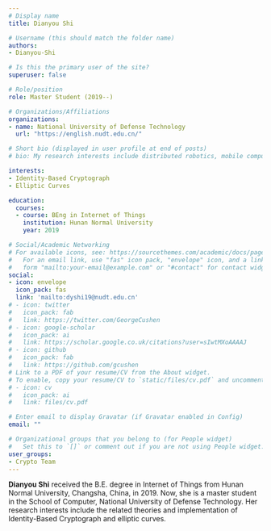```yaml
---
# Display name
title: Dianyou Shi

# Username (this should match the folder name)
authors:
- Dianyou-Shi

# Is this the primary user of the site?
superuser: false

# Role/position
role: Master Student (2019--)

# Organizations/Affiliations
organizations:
- name: National University of Defense Technology
  url: "https://english.nudt.edu.cn/"

# Short bio (displayed in user profile at end of posts)
# bio: My research interests include distributed robotics, mobile computing and programmable matter.

interests:
- Identity-Based Cryptograph
- Elliptic Curves

education:
  courses:
  - course: BEng in Internet of Things
    institution: Hunan Normal University
    year: 2019

# Social/Academic Networking
# For available icons, see: https://sourcethemes.com/academic/docs/page-builder/#icons
#   For an email link, use "fas" icon pack, "envelope" icon, and a link in the
#   form "mailto:your-email@example.com" or "#contact" for contact widget.
social:
- icon: envelope
  icon_pack: fas
  link: 'mailto:dyshi19@nudt.edu.cn'
# - icon: twitter
#   icon_pack: fab
#   link: https://twitter.com/GeorgeCushen
# - icon: google-scholar
#   icon_pack: ai
#   link: https://scholar.google.co.uk/citations?user=sIwtMXoAAAAJ
# - icon: github
#   icon_pack: fab
#   link: https://github.com/gcushen
# Link to a PDF of your resume/CV from the About widget.
# To enable, copy your resume/CV to `static/files/cv.pdf` and uncomment the lines below.
# - icon: cv
#   icon_pack: ai
#   link: files/cv.pdf

# Enter email to display Gravatar (if Gravatar enabled in Config)
email: ""

# Organizational groups that you belong to (for People widget)
#   Set this to `[]` or comment out if you are not using People widget.
user_groups:
- Crypto Team
---
```

**Dianyou Shi** received the B.E. degree in Internet of Things from Hunan Normal University, Changsha, China, in 2019. Now, she is a master student in the School of Computer, National University of Defense Technology. Her research interests include the related theories and implementation of Identity-Based Cryptograph and elliptic curves. 